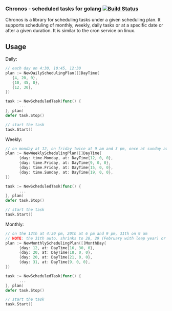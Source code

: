 ### Chronos - scheduled tasks for golang [![Build Status](https://travis-ci.org/luca-moser/chronos.svg?branch=master)](https://travis-ci.org/luca-moser/chronos)

Chronos is a library for scheduling tasks under
a given scheduling plan. It supports scheduling of monthly, weekly, daily
tasks or at a specific date or after a given duration. It is similar to the cron service on linux.

## Usage


Daily:
```go
// each day on 4:30, 10:45, 12:30
plan := NewDailySchedulingPlan([]DayTime{
   {4, 20, 0}, 
   {10, 45, 0}, 
   {12, 30},
})

task := NewScheduledTask(func() {
      ...
}, plan)
defer task.Stop()

// start the task
task.Start()
```


Weekly:
```go
// on monday at 12, on friday twice at 9 am and 3 pm, once at sunday at 7 pm
plan := NewWeeklySchedulingPlan([]DayTime{
      {day: time.Monday, at: DayTime{12, 0, 0},
      {day: time.Friday, at: DayTime{9, 0, 0},
      {day: time.Friday, at: DayTime{15, 0, 0},
      {day: time.Sunday, at: DayTime{19, 0, 0},
})

task := NewScheduledTask(func() {
      ...
}, plan)
defer task.Stop()

// start the task
task.Start()
```

Monthly:
```go
// on the 12th at 4:30 pm, 20th at 6 pm and 9 pm, 31th on 9 am
// NOTE: the 31th auto. shrinks to 28, 29 (February with leap year) or 30
plan := NewMonthlySchedulingPlan([]MonthDay{
      {day: 12, at: DayTime{16, 30, 0},
      {day: 20, at: DayTime{18, 0, 0},
      {day: 20, at: DayTime{21, 0, 0},      
      {day: 31, at: DayTime{9, 0, 0},
})

task := NewScheduledTask(func() {
      ...
}, plan)
defer task.Stop()

// start the task
task.Start()
```